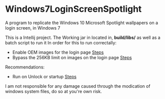 # Windows7LoginScreenSpotlight
A program to replicate the Windows 10 Microsoft Spotlight wallpapers on a login screen, in Windows 7

This is a Intellij project.
The Working jar in located in, **build/libs/** as well as a batch script to run it
In order for this to run correctally:

  - Enable OEM images for the login page [Steps](https://www.howtogeek.com/112110/how-to-set-a-custom-logon-screen-background-on-windows-7/)
  - Bypass the 256KB limit on images on the login page [Steps](https://superuser.com/a/1014847)

Recommendations:

  - Run on Unlock or startup [Steps](https://superuser.com/a/797635)

I am not responsible for any damage caused through the modication of windows system files, do so at you're own risk.

